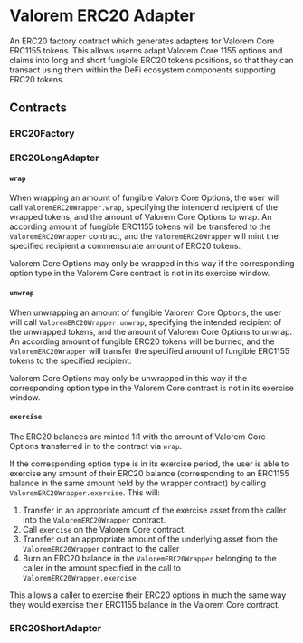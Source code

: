 # Valorem ERC20 Adapter

An ERC20 factory contract which generates adapters for Valorem Core ERC1155 
tokens. This allows userns adapt Valorem Core 1155 options and claims into 
long and short fungible ERC20 tokens positions, so that they can transact 
using them within the DeFi ecosystem components supporting ERC20 tokens.

## Contracts

### ERC20Factory

### ERC20LongAdapter

#### `wrap`

When wrapping an amount of fungible Valore Core Options, the user will call `ValoremERC20Wrapper.wrap`, specifying the intendend recipient of the wrapped tokens, and the amount of Valorem Core Options to wrap. An according amount of fungible ERC1155 tokens will be transfered to the `ValoremERC20Wrapper` contract, and the `ValoremERC20Wrapper` will mint the specified recipient a commensurate amount of ERC20 tokens.

Valorem Core Options may only be wrapped in this way if the corresponding option type in the Valorem Core contract is not in its exercise window.

#### `unwrap`

When unwrapping an amount of fungible Valorem Core Options, the user will call `ValoremERC20Wrapper.unwrap`, specifying the intended recipient of the unwrapped tokens, and the amount of Valorem Core Options to unwrap. An according amount of fungible ERC20 tokens will be burned, and the `ValoremERC20Wrapper` will transfer the specified amount of fungible ERC1155 tokens to the specified recipient.

Valorem Core Options may only be unwrapped in this way if the corresponding option type in the Valorem Core contract is not in its exercise window.

#### `exercise`

The ERC20 balances are minted 1:1 with the amount of Valorem Core Options transferred in to the contract via `wrap`.

If the corresponding option type is in its exercise period, the user is able to exercise any amount of their ERC20 balance (corresponding to an ERC1155 balance in the same amount held by the wrapper contract) by calling `ValoremERC20Wrapper.exercise`. This will:

1) Transfer in an appropriate amount of the exercise asset from the caller into the `ValoremERC20Wrapper` contract.
2) Call `exercise` on the Valorem Core contract.
3) Transfer out an appropriate amount of the underlying asset from the `ValoremERC20Wrapper` contract to the caller
4) Burn an ERC20 balance in the `ValoremERC20Wrapper` belonging to the caller in the amount specified in the call to `ValoremERC20Wrapper.exercise`

This allows a caller to exercise their ERC20 options in much the same way they would exercise their ERC1155 balance in the Valorem Core contract.

### ERC20ShortAdapter